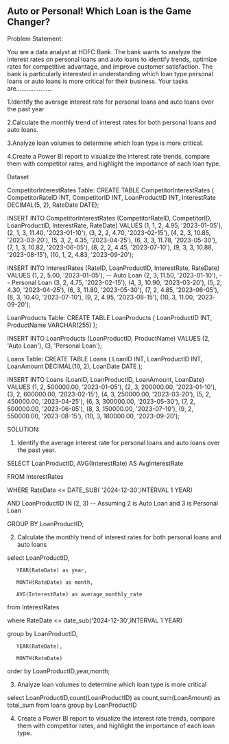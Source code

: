 ## Auto or Personal! Which Loan is the Game Changer?

Problem Statement:
 
You are a data analyst at HDFC Bank. The bank wants to analyze the interest rates on personal loans and auto loans to identify trends, optimize rates for competitive advantage, and improve customer satisfaction. The bank is particularly interested in understanding which loan type personal loans or auto loans is more critical for their business. Your tasks are.....................

1.Identify the average interest rate for personal loans and auto loans over the past year

2.Calculate the monthly trend of interest rates for both personal loans and auto loans.
 
3.Analyze loan volumes to determine which loan type is more critical.

4.Create a Power BI report to visualize the interest rate trends, compare them with competitor rates, and highlight the importance of each loan type.

Dataset

CompetitorInterestRates Table:
CREATE TABLE CompetitorInterestRates (
 CompetitorRateID INT,
 CompetitorID INT,
 LoanProductID INT,
 InterestRate DECIMAL(5, 2),
  RateDate DATE);
 
INSERT INTO CompetitorInterestRates (CompetitorRateID, CompetitorID, LoanProductID, InterestRate, RateDate) VALUES
(1, 1, 2, 4.95, '2023-01-05'),
(2, 1, 3, 11.40, '2023-01-10'),
(3, 2, 2, 4.70, '2023-02-15'),
(4, 2, 3, 10.85, '2023-03-20'),
(5, 3, 2, 4.35, '2023-04-25'),
(6, 3, 3, 11.78, '2023-05-30'),
(7, 1, 3, 10.82, '2023-06-05'),
(8, 2, 2, 4.45, '2023-07-10'),
(9, 3, 3, 10.88, '2023-08-15'),
(10, 1, 2, 4.83, '2023-09-20');

INSERT INTO InterestRates (RateID, LoanProductID, InterestRate, RateDate) VALUES
(1, 2, 5.00, '2023-01-05'), -- Auto Loan
(2, 3, 11.50, '2023-01-10'), -- Personal Loan
(3, 2, 4.75, '2023-02-15'),
(4, 3, 10.90, '2023-03-20'),
(5, 2, 4.30, '2023-04-25'),
(6, 3, 11.80, '2023-05-30'),
(7, 2, 4.85, '2023-06-05'),
(8, 3, 10.40, '2023-07-10'),
(9, 2, 4.95, '2023-08-15'),
(10, 3, 11.00, '2023-09-20');
 
 LoanProducts  Table:
CREATE TABLE LoanProducts (
 LoanProductID INT,
 ProductName VARCHAR(255)
);
 
INSERT INTO LoanProducts (LoanProductID, ProductName) VALUES
(2, 'Auto Loan'),
(3, 'Personal Loan');
 
 Loans  Table:
CREATE TABLE Loans (
 LoanID INT,
 LoanProductID INT,
 LoanAmount DECIMAL(10, 2),
 LoanDate DATE
);
 
INSERT INTO Loans (LoanID, LoanProductID, LoanAmount, LoanDate) VALUES
(1, 2, 500000.00, '2023-01-05'),
(2, 3, 200000.00, '2023-01-10'),
(3, 2, 600000.00, '2023-02-15'),
(4, 3, 250000.00, '2023-03-20'),
(5, 2, 450000.00, '2023-04-25'),
(6, 3, 300000.00, '2023-05-30'),
(7, 2, 500000.00, '2023-06-05'),
(8, 3, 150000.00, '2023-07-10'),
(9, 2, 550000.00, '2023-08-15'),
(10, 3, 180000.00, '2023-09-20');

SOLUTION:

1. Identify the average interest rate for personal loans and auto loans over the past year.

SELECT LoanProductID, AVG(InterestRate) AS AvgInterestRate

FROM InterestRates

WHERE RateDate <= DATE_SUB( '2024-12-30',INTERVAL 1 YEAR)

AND LoanProductID IN (2, 3) -- Assuming 2 is Auto Loan and 3 is Personal Loan

GROUP BY LoanProductID;

2. Calculate the monthly trend of interest rates for both personal loans and auto loans

select LoanProductID,

       YEAR(RateDate) as year,
       
       MONTH(RateDate) as month,
       
       AVG(InterestRate) as average_monthly_rate
       
from InterestRates

where RateDate <= date_sub('2024-12-30',INTERVAL 1 YEAR) 

group by LoanProductID,

       YEAR(RateDate),
       
       MONTH(RateDate)
       
order by LoanProductID,year,month;

3. Analyze loan volumes to determine which loan type is more critical

select LoanProductID,count(LoanProductID) as count,sum(LoanAmount) as total_sum
from loans
group by LoanProductID

4. Create a Power BI report to visualize the interest rate trends, compare them with competitor rates, and highlight the importance of each loan type.

